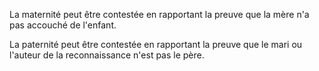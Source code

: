 La maternité peut être contestée en rapportant la preuve que la mère n'a pas accouché de l'enfant.

La paternité peut être contestée en rapportant la preuve que le mari ou l'auteur de la reconnaissance n'est pas le père.
